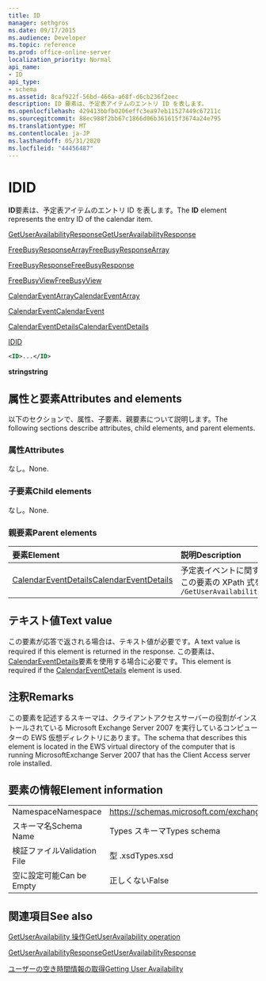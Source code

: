 ```yaml
---
title: ID
manager: sethgros
ms.date: 09/17/2015
ms.audience: Developer
ms.topic: reference
ms.prod: office-online-server
localization_priority: Normal
api_name:
- ID
api_type:
- schema
ms.assetid: 8caf922f-56bd-466a-a68f-d6cb236f2eec
description: ID 要素は、予定表アイテムのエントリ ID を表します。
ms.openlocfilehash: 429413bbfb0206effc3ea97eb11527449c67211c
ms.sourcegitcommit: 88ec988f2bb67c1866d06b361615f3674a24e795
ms.translationtype: MT
ms.contentlocale: ja-JP
ms.lasthandoff: 05/31/2020
ms.locfileid: "44456487"
---
```

# <a name="id"></a><span data-ttu-id="09b58-103">ID</span><span class="sxs-lookup"><span data-stu-id="09b58-103">ID</span></span>

<span data-ttu-id="09b58-104">**ID**要素は、予定表アイテムのエントリ ID を表します。</span><span class="sxs-lookup"><span data-stu-id="09b58-104">The **ID** element represents the entry ID of the calendar item.</span></span> 
  
[<span data-ttu-id="09b58-105">GetUserAvailabilityResponse</span><span class="sxs-lookup"><span data-stu-id="09b58-105">GetUserAvailabilityResponse</span></span>](getuseravailabilityresponse.md)
  
[<span data-ttu-id="09b58-106">FreeBusyResponseArray</span><span class="sxs-lookup"><span data-stu-id="09b58-106">FreeBusyResponseArray</span></span>](freebusyresponsearray.md)
  
[<span data-ttu-id="09b58-107">FreeBusyResponse</span><span class="sxs-lookup"><span data-stu-id="09b58-107">FreeBusyResponse</span></span>](freebusyresponse.md)
  
[<span data-ttu-id="09b58-108">FreeBusyView</span><span class="sxs-lookup"><span data-stu-id="09b58-108">FreeBusyView</span></span>](freebusyview.md)
  
[<span data-ttu-id="09b58-109">CalendarEventArray</span><span class="sxs-lookup"><span data-stu-id="09b58-109">CalendarEventArray</span></span>](calendareventarray.md)
  
[<span data-ttu-id="09b58-110">CalendarEvent</span><span class="sxs-lookup"><span data-stu-id="09b58-110">CalendarEvent</span></span>](calendarevent.md)
  
[<span data-ttu-id="09b58-111">CalendarEventDetails</span><span class="sxs-lookup"><span data-stu-id="09b58-111">CalendarEventDetails</span></span>](calendareventdetails.md)
  
[<span data-ttu-id="09b58-112">ID</span><span class="sxs-lookup"><span data-stu-id="09b58-112">ID</span></span>](id.md)
  
```xml
<ID>...</ID>
```

 <span data-ttu-id="09b58-113">**string**</span><span class="sxs-lookup"><span data-stu-id="09b58-113">**string**</span></span>
## <a name="attributes-and-elements"></a><span data-ttu-id="09b58-114">属性と要素</span><span class="sxs-lookup"><span data-stu-id="09b58-114">Attributes and elements</span></span>

<span data-ttu-id="09b58-115">以下のセクションで、属性、子要素、親要素について説明します。</span><span class="sxs-lookup"><span data-stu-id="09b58-115">The following sections describe attributes, child elements, and parent elements.</span></span>
  
### <a name="attributes"></a><span data-ttu-id="09b58-116">属性</span><span class="sxs-lookup"><span data-stu-id="09b58-116">Attributes</span></span>

<span data-ttu-id="09b58-117">なし。</span><span class="sxs-lookup"><span data-stu-id="09b58-117">None.</span></span>
  
### <a name="child-elements"></a><span data-ttu-id="09b58-118">子要素</span><span class="sxs-lookup"><span data-stu-id="09b58-118">Child elements</span></span>

<span data-ttu-id="09b58-119">なし。</span><span class="sxs-lookup"><span data-stu-id="09b58-119">None.</span></span>
  
### <a name="parent-elements"></a><span data-ttu-id="09b58-120">親要素</span><span class="sxs-lookup"><span data-stu-id="09b58-120">Parent elements</span></span>

|<span data-ttu-id="09b58-121">**要素**</span><span class="sxs-lookup"><span data-stu-id="09b58-121">**Element**</span></span>|<span data-ttu-id="09b58-122">**説明**</span><span class="sxs-lookup"><span data-stu-id="09b58-122">**Description**</span></span>|
|:-----|:-----|
|[<span data-ttu-id="09b58-123">CalendarEventDetails</span><span class="sxs-lookup"><span data-stu-id="09b58-123">CalendarEventDetails</span></span>](calendareventdetails.md) <br/> |<span data-ttu-id="09b58-124">予定表イベントに関する追加情報を提供します。</span><span class="sxs-lookup"><span data-stu-id="09b58-124">Provides additional information for a calendar event.</span></span>  <br/> <span data-ttu-id="09b58-125">この要素の XPath 式を次に示します。</span><span class="sxs-lookup"><span data-stu-id="09b58-125">The following is the XPath expression to this element:</span></span>  <br/>  `/GetUserAvailabilityResponse/FreeBusyResponseArray/FreeBusyResponse/FreeBusyView/CalendarEventArray/CalendarEvent[i]/CalendarEventDetails` <br/> |
   
## <a name="text-value"></a><span data-ttu-id="09b58-126">テキスト値</span><span class="sxs-lookup"><span data-stu-id="09b58-126">Text value</span></span>

<span data-ttu-id="09b58-127">この要素が応答で返される場合は、テキスト値が必要です。</span><span class="sxs-lookup"><span data-stu-id="09b58-127">A text value is required if this element is returned in the response.</span></span> <span data-ttu-id="09b58-128">この要素は、 [CalendarEventDetails](calendareventdetails.md)要素を使用する場合に必要です。</span><span class="sxs-lookup"><span data-stu-id="09b58-128">This element is required if the [CalendarEventDetails](calendareventdetails.md) element is used.</span></span> 
  
## <a name="remarks"></a><span data-ttu-id="09b58-129">注釈</span><span class="sxs-lookup"><span data-stu-id="09b58-129">Remarks</span></span>

<span data-ttu-id="09b58-130">この要素を記述するスキーマは、クライアントアクセスサーバーの役割がインストールされている Microsoft Exchange Server 2007 を実行しているコンピューターの EWS 仮想ディレクトリにあります。</span><span class="sxs-lookup"><span data-stu-id="09b58-130">The schema that describes this element is located in the EWS virtual directory of the computer that is running MicrosoftExchange Server 2007 that has the Client Access server role installed.</span></span>
  
## <a name="element-information"></a><span data-ttu-id="09b58-131">要素の情報</span><span class="sxs-lookup"><span data-stu-id="09b58-131">Element information</span></span>

|||
|:-----|:-----|
|<span data-ttu-id="09b58-132">Namespace</span><span class="sxs-lookup"><span data-stu-id="09b58-132">Namespace</span></span>  <br/> |https://schemas.microsoft.com/exchange/services/2006/types  <br/> |
|<span data-ttu-id="09b58-133">スキーマ名</span><span class="sxs-lookup"><span data-stu-id="09b58-133">Schema Name</span></span>  <br/> |<span data-ttu-id="09b58-134">Types スキーマ</span><span class="sxs-lookup"><span data-stu-id="09b58-134">Types schema</span></span>  <br/> |
|<span data-ttu-id="09b58-135">検証ファイル</span><span class="sxs-lookup"><span data-stu-id="09b58-135">Validation File</span></span>  <br/> |<span data-ttu-id="09b58-136">型 .xsd</span><span class="sxs-lookup"><span data-stu-id="09b58-136">Types.xsd</span></span>  <br/> |
|<span data-ttu-id="09b58-137">空に設定可能</span><span class="sxs-lookup"><span data-stu-id="09b58-137">Can be Empty</span></span>  <br/> |<span data-ttu-id="09b58-138">正しくない</span><span class="sxs-lookup"><span data-stu-id="09b58-138">False</span></span>  <br/> |
   
## <a name="see-also"></a><span data-ttu-id="09b58-139">関連項目</span><span class="sxs-lookup"><span data-stu-id="09b58-139">See also</span></span>



[<span data-ttu-id="09b58-140">GetUserAvailability 操作</span><span class="sxs-lookup"><span data-stu-id="09b58-140">GetUserAvailability operation</span></span>](getuseravailability-operation.md)
  
[<span data-ttu-id="09b58-141">GetUserAvailabilityResponse</span><span class="sxs-lookup"><span data-stu-id="09b58-141">GetUserAvailabilityResponse</span></span>](getuseravailabilityresponse.md)


[<span data-ttu-id="09b58-142">ユーザーの空き時間情報の取得</span><span class="sxs-lookup"><span data-stu-id="09b58-142">Getting User Availability</span></span>](https://msdn.microsoft.com/library/d4133fcb-9b0f-4e6b-aadf-a389da83516a%28Office.15%29.aspx)

